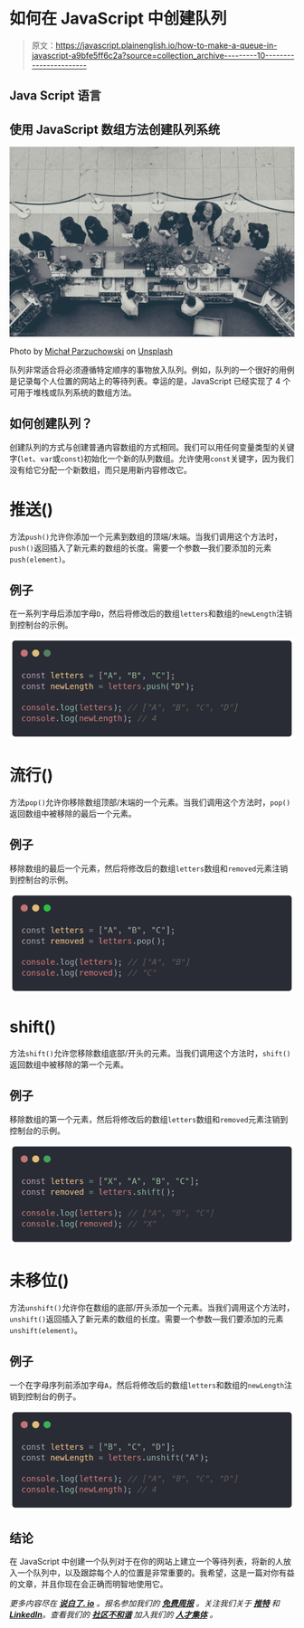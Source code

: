 # 如何在 JavaScript 中创建队列

> 原文：<https://javascript.plainenglish.io/how-to-make-a-queue-in-javascript-a9bfe5ff6c2a?source=collection_archive---------10----------------------->

## Java Script 语言

## 使用 JavaScript 数组方法创建队列系统

![](img/ee5fabc29ab3b0f9a1a30730f6680ca8.png)

Photo by [Michał Parzuchowski](https://unsplash.com/@mparzuchowski?utm_source=medium&utm_medium=referral) on [Unsplash](https://unsplash.com?utm_source=medium&utm_medium=referral)

队列非常适合将必须遵循特定顺序的事物放入队列。例如，队列的一个很好的用例是记录每个人位置的网站上的等待列表。幸运的是，JavaScript 已经实现了 4 个可用于堆栈或队列系统的数组方法。

## 如何创建队列？

创建队列的方式与创建普通内容数组的方式相同。我们可以用任何变量类型的关键字(`let`、`var`或`const`)初始化一个新的队列数组。允许使用`const`关键字，因为我们没有给它分配一个新数组，而只是用新内容修改它。

# 推送()

方法`push()`允许你添加一个元素到数组的顶端/末端。当我们调用这个方法时，`push()`返回插入了新元素的数组的长度。需要一个参数—我们要添加的元素`push(element)`。

## 例子

在一系列字母后添加字母`D`，然后将修改后的数组`letters`和数组的`newLength`注销到控制台的示例。

![](img/6c298a676834000613f61ab60a0ab83e.png)

# 流行()

方法`pop()`允许你移除数组顶部/末端的一个元素。当我们调用这个方法时，`pop()`返回数组中被移除的最后一个元素。

## 例子

移除数组的最后一个元素，然后将修改后的数组`letters`数组和`removed`元素注销到控制台的示例。

![](img/2af96fd1499de635a6e970a6bcb52908.png)

# shift()

方法`shift()`允许您移除数组底部/开头的元素。当我们调用这个方法时，`shift()`返回数组中被移除的第一个元素。

## 例子

移除数组的第一个元素，然后将修改后的数组`letters`数组和`removed`元素注销到控制台的示例。

![](img/e6083eab4049857c842c0049697f1a33.png)

# 未移位()

方法`unshift()`允许你在数组的底部/开头添加一个元素。当我们调用这个方法时，`unshift()`返回插入了新元素的数组的长度。需要一个参数—我们要添加的元素`unshift(element)`。

## 例子

一个在字母序列前添加字母`A`，然后将修改后的数组`letters`和数组的`newLength`注销到控制台的例子。

![](img/88a404b76985e1b74df756eed0a7306f.png)

## 结论

在 JavaScript 中创建一个队列对于在你的网站上建立一个等待列表，将新的人放入一个队列中，以及跟踪每个人的位置是非常重要的。我希望，这是一篇对你有益的文章，并且你现在会正确而明智地使用它。

*更多内容尽在* [***说白了. io***](https://plainenglish.io/) *。报名参加我们的* [***免费周报***](http://newsletter.plainenglish.io/) *。关注我们关于* [***推特***](https://twitter.com/inPlainEngHQ) *和*[***LinkedIn***](https://www.linkedin.com/company/inplainenglish/)*。查看我们的* [***社区不和谐***](https://discord.gg/GtDtUAvyhW) *加入我们的* [***人才集体***](https://inplainenglish.pallet.com/talent/welcome) *。*